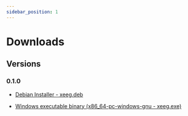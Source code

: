 ```yaml
---
sidebar_position: 1
---
```


# Downloads

## Versions

### 0.1.0
- [Debian Installer - xeeg.deb](https://raw.githubusercontent.com/mellarchy/xeeg/main/xeeg-cli/downloads/xeeg_0.1.0_amd64.deb)
<!-- - [xeeg.brew](#) -->
<!-- - [xeeg.msi](#) -->
- [Windows executable binary (x86_64-pc-windows-gnu - xeeg.exe)](https://raw.githubusercontent.com/mellarchy/xeeg/main/xeeg-cli/downloads/x86_64-pc-windows-gnu/release/xeeg.exe)
